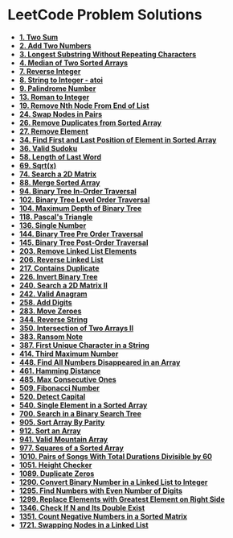 # LeetCode Problem Solutions

-   **[1. Two Sum](https://github.com/Razeen-Shaikh/problem-solving/tree/master/leetcode/1.two-sums)**
-   **[2. Add Two Numbers](https://github.com/Razeen-Shaikh/problem-solving/tree/master/leetcode/2.add-two-numbers)**
-   **[3. Longest Substring Without Repeating Characters](https://github.com/Razeen-Shaikh/problem-solving/tree/master/leetcode/3.longest-substring-without-repeating-characters)**
-   **[4. Median of Two Sorted Arrays](https://github.com/Razeen-Shaikh/problem-solving/tree/master/leetcode/4.median-of-two-sorted-arrays)**
-   **[7. Reverse Integer](https://github.com/Razeen-Shaikh/problem-solving/tree/master/leetcode/7.reverse-integer)**
-   **[8. String to Integer - atoi](https://github.com/Razeen-Shaikh/problem-solving/tree/master/leetcode/8.string-to-integer)**
-   **[9. Palindrome Number](https://github.com/Razeen-Shaikh/problem-solving/tree/master/leetcode/9.palindrome-number)**
-   **[13. Roman to Integer](https://github.com/Razeen-Shaikh/problem-solving/tree/master/leetcode/13.roman-to-integer)**
-   **[19. Remove Nth Node From End of List](https://github.com/Razeen-Shaikh/problem-solving/tree/master/leetcode/19.remove-nth-node-from-end-of-list)**
-   **[24. Swap Nodes in Pairs](https://github.com/Razeen-Shaikh/problem-solving/tree/master/leetcode/24.swap-nodes-in-pairs)**
-   **[26. Remove Duplicates from Sorted Array](https://github.com/Razeen-Shaikh/problem-solving/tree/master/leetcode/26.remove-duplicates-from-sorted-array)**
-   **[27. Remove Element](https://github.com/Razeen-Shaikh/problem-solving/tree/master/leetcode/27.remove-element)**
-   **[34. Find First and Last Position of Element in Sorted Array](https://github.com/Razeen-Shaikh/problem-solving/tree/master/leetcode/34.find-first-and-last-position-of-element)**
-   **[36. Valid Sudoku](https://github.com/Razeen-Shaikh/problem-solving/tree/master/leetcode/36.valid-sudoku)**
-   **[58. Length of Last Word](https://github.com/Razeen-Shaikh/problem-solving/tree/master/leetcode/58.length-of-last-word)**
-   **[69. Sqrt(x)](https://github.com/Razeen-Shaikh/problem-solving/tree/master/leetcode/69.sqrt-of-x)**
-   **[74. Search a 2D Matrix](https://github.com/Razeen-Shaikh/problem-solving/tree/master/leetcode/74.search-a-2d-matrix)**
-   **[88. Merge Sorted Array](https://github.com/Razeen-Shaikh/problem-solving/tree/master/leetcode/88.merge-sorted-array)**
-   **[94. Binary Tree In-Order Traversal](https://github.com/Razeen-Shaikh/problem-solving/tree/master/leetcode/94.binary-tree-inorder-traversal)**
-   **[102. Binary Tree Level Order Traversal](https://github.com/Razeen-Shaaikh/problem-solving/tree/master/leetcode//102.binary-tree-level-order-traversal)**
-   **[104. Maximum Depth of Binary Tree](https://github.com/Razeen-Shaikh/problem-solving/tree/master/leetcode/104.maximum-depth-of-binary-tree)**
-   **[118. Pascal's Triangle](https://github.com/Razeen-Shaikh/problem-solving/tree/master/leetcode/118.pascal's-triangle)**
-   **[136. Single Number](https://github.com/Razeen-Shaikh/problem-solving/tree/master/leetcode/136.single-number)**
-   **[144. Binary Tree Pre Order Traversal](https://github.com/Razeen-Shaikh/problem-solving/tree/master/leetcode/144.binary-tree-pre-order-traversal)**
-   **[145. Binary Tree Post-Order Traversal](https://github.com/Razeen-Shaikh/problem-solving/tree/master/leetcode/145.binary-tree-post-order-traversal)**
-   **[203. Remove Linked List Elements](https://github.com/Razeen-Shaikh/problem-solving/tree/master/leetcode/203.remove-linked-list-elements)**
-   **[206. Reverse Linked List](https://github.com/Razeen-Shaikh/problem-solving/tree/master/leetcode/206.reverse-linked-list)**
-   **[217. Contains Duplicate](https://github.com/Razeen-Shaikh/problem-solving/tree/master/leetcode/217.contains-duplicate)**
-   **[226. Invert Binary Tree](https://github.com/Razeen-Shaikh/problem-solving/tree/master/leetcode/226.invert-binary-tree)**
-   **[240. Search a 2D Matrix II](https://github.com/Razeen-Shaikh/problem-solving/tree/master/leetcode/240.search-a-2d-matrix-ii)**
-   **[242. Valid Anagram](https://github.com/Razeen-Shaikh/problem-solving/tree/master/leetcode/242.valid-anagram)**
-   **[258. Add Digits](https://github.com/Razeen-Shaikh/problem-solving/tree/master/leetcode/258.add-digits)**
-   **[283. Move Zeroes](https://github.com/Razeen-Shaikh/problem-solving/tree/master/leetcode/283.move-zeroes)**
-   **[344. Reverse String](https://github.com/Razeen-Shaikh/problem-solving/tree/master/leetcode/344.reverse-string)**
-   **[350. Intersection of Two Arrays II](https://github.com/Razeen-Shaikh/problem-solving/tree/master/leetcode/350.intersection-of-two-arrays-ii)**
-   **[383. Ransom Note](https://github.com/Razeen-Shaikh/problem-solving/tree/master/leetcode/383.ransom-note)**
-   **[387. First Unique Character in a String](https://github.com/Razeen-Shaikh/problem-solving/tree/master/leetcode/387.first-unique-character-in-a-string)**
-   **[414. Third Maximum Number](https://github.com/Razeen-Shaikh/problem-solving/tree/master/leetcode/414.third-maximum-number)**
-   **[448. Find All Numbers Disappeared in an Array](https://github.com/Razeen-Shaikh/problem-solving/tree/master/leetcode/448.find-all-numbers-disappeared-in-an-array)**
-   **[461. Hamming Distance](https://github.com/Razeen-Shaikh/problem-solving/tree/master/leetcode/461.hamming-distance)**
-   **[485. Max Consecutive Ones](https://github.com/Razeen-Shaikh/problem-solving/tree/master/leetcode/485.max-consecutive-ones)**
-   **[509. Fibonacci Number](https://github.com/Razeen-Shaikh/problem-solving/tree/master/leetcode/509.fibonacci-number)**
-   **[520. Detect Capital](https://github.com/Razeen-Shaikh/problem-solving/tree/master/leetcode/520.detect-capital)**
-   **[540. Single Element in a Sorted Array](https://github.com/Razeen-Shaikh/problem-solving/tree/master/leetcode/540.single-element-in-a-sorted-array)**
-   **[700. Search in a Binary Search Tree](https://github.com/Razeen-Shaikh/problem-solving/tree/master/leetcode/700.search-in-a-binary-search-tree)**
-   **[905. Sort Array By Parity](https://github.com/Razeen-Shaikh/problem-solving/tree/master/leetcode/905.sort-array-by-parity)**
-   **[912. Sort an Array](https://github.com/Razeen-Shaikh/problem-solving/tree/master/leetcode/912.sort-an-array)**
-   **[941. Valid Mountain Array](https://github.com/Razeen-Shaikh/problem-solving/tree/master/leetcode/941.valid-mountain-array)**
-   **[977. Squares of a Sorted Array](https://github.com/Razeen-Shaikh/problem-solving/tree/master/leetcode/977.squares-of-a-sorted-array)**
-   **[1010. Pairs of Songs With Total Durations Divisible by 60](https://github.com/Razeen-Shaikh/problem-solving/tree/master/leetcode/1010.pairs-of-a-sorted-array)**
-   **[1051. Height Checker](https://github.com/Razeen-Shaikh/problem-solving/tree/master/leetcode/1051.height-checker)**
-   **[1089. Duplicate Zeros](https://github.com/Razeen-Shaikh/problem-solving/tree/master/leetcode/1089.duplicate-zeros)**
-   **[1290. Convert Binary Number in a Linked List to Integer](https://github.com/Razeen-Shaikh/problem-solving/tree/master/leetcode/1290.convert-binary-number-in-a-linked-list-to-integer)**
-   **[1295. Find Numbers with Even Number of Digits](https://github.com/Razeen-Shaikh/problem-solving/tree/master/leetcode/1295.find-numbers-with-even-number-of-digits)**
-   **[1299. Replace Elements with Greatest Element on Right Side](https://github.com/Razeen-Shaikh/problem-solving/tree/master/leetcode/1299.replace-elements-with-greatest-element-on-right-side)**
-   **[1346. Check If N and Its Double Exist](https://github.com/Razeen-Shaikh/problem-solving/tree/master/leetcode/1346.check-if-n-and-its-double-exist)**
-   **[1351. Count Negative Numbers in a Sorted Matrix](https://github.com/Razeen-Shaikh/problem-solving/tree/master/leetcode/1351.count-negative-numbers-in-a-sorted-matrix)**
-   **[1721. Swapping Nodes in a Linked List](https://github.com/Razeen-Shaikh/problem-solving/tree/master/leetcode/1721.swapping-nodes-in-a-linked-list)**
